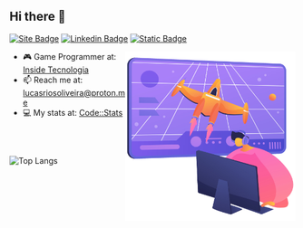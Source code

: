 ## Hi there 👋
[![Site Badge](https://img.shields.io/badge/-Site-black?style=flat-square&logo=google-chrome&logoColor=white&labelColor=black&link=https://linktr.ee/lucasriosdev)](https://linktr.ee/lucasriosdev)
[![Linkedin Badge](https://img.shields.io/badge/-Linkedin-0e76a8?style=flat-square&logo=linkedin&logoColor=white&link=https://linkedin.com/in/lucasescossia)](https://linkedin.com/in/lucasescossia)
[![Static Badge](https://img.shields.io/badge/Code%3A%3AStats-blue?link=https%3A%2F%2Fcodestats.net%2Fusers%2Flukeibol)](https://codestats.net/users/lukeibol)

<img align="right" src="dev.png" width="300"/>

- 🎮 Game Programmer at: [Inside Tecnologia](https://insidetecnologia.com/)
- 📫 Reach me at: lucasriosoliveira@proton.me
- 💻 My stats at: [Code::Stats](https://codestats.net/users/lukeibol)

</br></br>

![Top Langs](https://github-readme-stats.vercel.app/api/top-langs/?username=lucasfaesa&layout=compact&theme=calm)

